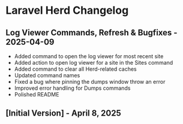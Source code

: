 # Laravel Herd Changelog


## Log Viewer Commands, Refresh & Bugfixes - 2025-04-09

- Added command to open the log viewer for most recent site
- Added action to open log viewer for a site in the Sites command
- Added command to clear all Herd-related caches
- Updated command names
- Fixed a bug where pinning the dumps window throw an error
- Improved error handling for Dumps commands
- Polished README


## [Initial Version] - April 8, 2025